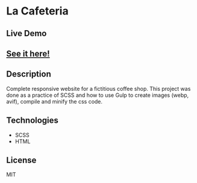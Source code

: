 # La Cafeteria

## Live Demo
## <a href="#" target="_blank" >See it here!</a>

## Description

Complete responsive website for a fictitious coffee shop. This project was done as a practice of SCSS and how to use Gulp to create images (webp, avif), compile and minify the css code.

##  Technologies

- SCSS
- HTML

## License

MIT